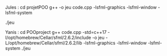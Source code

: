 Jules :
cd projetPOO
g++ -o jeu code.cpp -lsfml-graphics -lsfml-window -lsfml-system

./jeu

Yanis :
cd POOproject
g++ code.cpp -std=c++17 -I/opt/homebrew/Cellar/sfml/2.6.2/include -o jeu -L/opt/homebrew/Cellar/sfml/2.6.2/lib -lsfml-graphics -lsfml-window -lsfml-system
./jeu
